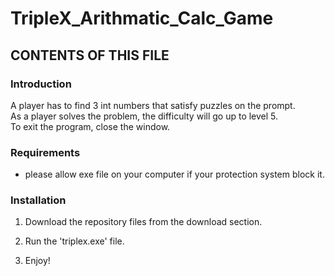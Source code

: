 # TripleX_Arithmatic_Calc_Game

CONTENTS OF THIS FILE
---------------------

 ### Introduction
 A player has to find 3 int numbers that satisfy puzzles on the prompt. <br/>
 As a player solves the problem, the difficulty will go up to level 5. <br/>
 To exit the program, close the window.
 
 
 ### Requirements
  * please allow exe file on your computer if your protection system block it.
 
 ### Installation
 
 1. Download the repository files from the download section.
 
 2. Run the 'triplex.exe' file.
 
 3. Enjoy! 
 
